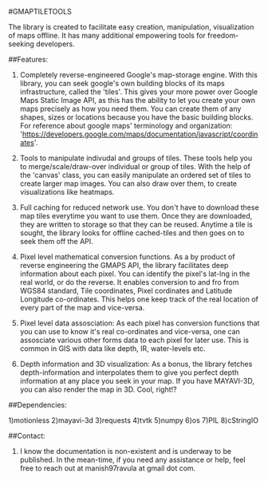 #GMAPTILETOOLS

The library is created to facilitate easy creation, manipulation, visualization of maps offline. It has many additional empowering tools for freedom-seeking developers.

##Features:

1) Completely reverse-engineered Google's map-storage engine. With this library, you can seek google's own building blocks of its maps infrastructure, called the 'tiles'. This gives your more power over Google Maps Static Image API, as this has the ability to let you create your own maps precisely as how you need them. You can create them of any shapes, sizes or locations because you have the basic building blocks. For reference about google maps' terminology and organization: 'https://developers.google.com/maps/documentation/javascript/coordinates'.

2) Tools to manipulate indivudal and groups of tiles. These tools help you to merge/scale/draw-over individual or group of tiles. With the help of the 'canvas' class, you can easily manipulate an ordered set of tiles to create larger map images. You can also draw over them, to create visualizations like heatmaps. 

3) Full caching for reduced network use. You don't have to download these map tiles everytime you want to use them. Once they are downloaded, they are written to storage so that they can be reused. Anytime a tile is sought, the library looks for offline cached-tiles and then goes on to seek them off the API.

4) Pixel level mathematical conversion functions. As a by product of reverse engineering the GMAPS API, the library facilitates deep information about each pixel. You can identify the pixel's lat-lng in the real world, or do the reverse. It enables conversion to and fro from WGS84 standard, Tile coordinates, Pixel cordinates and Latitude Longitude co-ordinates. This helps one keep track of the real location of every part of the map and vice-versa. 

5) Pixel level data assosciation: As each pixel has conversion functions that you can use to know it's real co-ordinates and vice-versa, one can assosciate various other forms data to each pixel for later use. This is common in GIS with data like depth, IR, water-levels etc.

6) Depth information and 3D visualization: As a bonus, the library fetches depth-information and interpolates them to give you perfect depth information at any place you seek in your map. If you have MAYAVI-3D, you can also render the map in 3D. Cool, right!?



##Dependencies:

1)motionless
2)mayavi-3d
3)requests
4)tvtk
5)numpy
6)os
7)PIL
8)cStringIO


##Contact:
1) I know the documentation is non-existent and is underway to be published. In the mean-time, if you need any assistance or help, feel free to reach out at 
manish97ravula at gmail dot com.


